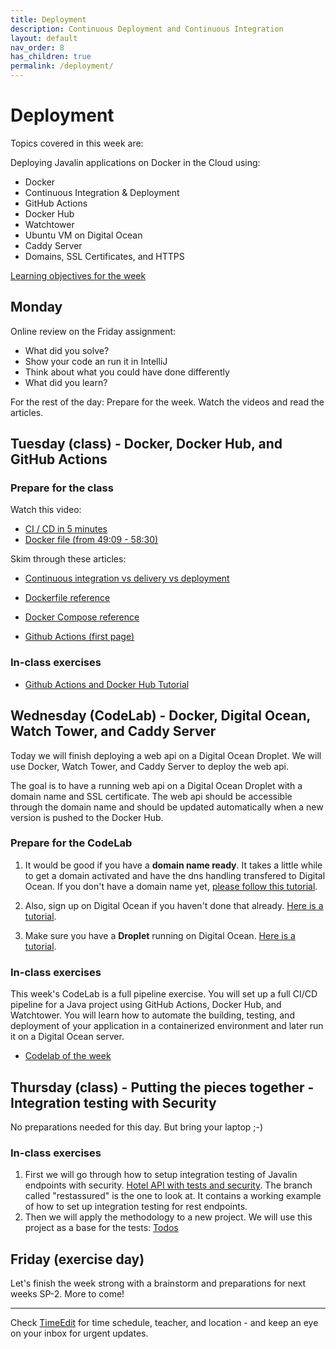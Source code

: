 ```yaml
---
title: Deployment
description: Continuous Deployment and Continuous Integration
layout: default
nav_order: 8
has_children: true
permalink: /deployment/
---
```


# Deployment

Topics covered in this week are:

Deploying Javalin applications on Docker in the Cloud using:

- Docker
- Continuous Integration & Deployment
- GitHub Actions
- Docker Hub
- Watchtower
- Ubuntu VM on Digital Ocean
- Caddy Server
- Domains, SSL Certificates, and HTTPS

[Learning objectives for the week](./learningobjectives.md)

## Monday

Online review on the Friday assignment:

- What did you solve?
- Show your code an run it in IntelliJ
- Think about what you could have done differently
- What did you learn?

For the rest of the day: Prepare for the week. Watch the videos and read the articles.

## Tuesday (class) - Docker, Docker Hub, and GitHub Actions

### Prepare for the class

Watch this video:

- [CI / CD in 5 minutes](https://www.youtube.com/watch?v=42UP1fxi2SY)
- [Docker file (from 49:09 - 58:30)](https://youtu.be/pg19Z8LL06w?si=Q0ZWp6fojjCvHw5k&t=2950)

Skim through these articles:

- [Continuous integration vs delivery vs deployment](https://www.atlassian.com/continuous-delivery/principles/continuous-integration-vs-delivery-vs-deployment)

- [Dockerfile reference](https://docs.docker.com/reference/dockerfile/)

- [Docker Compose reference](https://docs.docker.com/compose/intro/features-uses/)

- [Github Actions (first page)](https://docs.github.com/en/actions/about-github-actions/understanding-github-actions)

### In-class exercises

- [Github Actions and Docker Hub Tutorial](../toolbox/deployment_pipeline/actions_dockerhub.md)

## Wednesday (CodeLab) - Docker, Digital Ocean, Watch Tower, and Caddy Server

Today we will finish deploying a web api on a Digital Ocean Droplet. We will use Docker, Watch Tower, and Caddy Server to deploy the web api.

The goal is to have a running web api on a Digital Ocean Droplet with a domain name and SSL certificate. The web api should be accessible through the domain name and should be updated automatically when a new version is pushed to the Docker Hub.

### Prepare for the CodeLab

1. It would be good if you have a **domain name ready**. It takes a little while to get a domain activated and have the dns handling transfered to Digital Ocean. If you don't have a domain name yet, [please follow this tutorial](https://cphbusiness.cloud.panopto.eu/Panopto/Pages/Viewer.aspx?id=f8e7ebbb-8d17-480b-9ac2-b15600a699f2).

2. Also, sign up on Digital Ocean if you haven't done that already. [Here is a tutorial](../toolbox/deployment_infrastructure/digitalocean_signup.md).

3. Make sure you have a **Droplet** running on Digital Ocean. [Here is a tutorial](../toolbox/deployment_infrastructure/droplet.md).

### In-class exercises

This week's CodeLab is a full pipeline exercise. You will set up a full CI/CD pipeline for a Java project using GitHub Actions, Docker Hub, and Watchtower. You will learn how to automate the building, testing, and deployment of your application in a containerized environment and later run it on a Digital Ocean server.

- [Codelab of the week](./exercises/codelab.md)

## Thursday (class) - Putting the pieces together - Integration testing with Security

No preparations needed for this day. But bring your laptop ;-)

### In-class exercises

1. First we will go through how to setup integration testing of Javalin endpoints with security. [Hotel API with tests and security](https://github.com/jonbertelsen/todo_api). The branch called "restassured" is the one to look at. It contains a working example of how to set up integration testing for rest endpoints.
2. Then we will apply the methodology to a new project. We will use this project as a base for the tests: [Todos](https://github.com/jonbertelsen/todo_api)

## Friday (exercise day)

Let's finish the week strong with a brainstorm and preparations for next weeks SP-2. More to come!

<hr>

Check [TimeEdit](https://skema.cphbusiness.dk/) for time schedule, teacher, and location - and keep an eye on your inbox for urgent updates.

